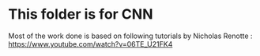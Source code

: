 # This folder is for CNN

Most of the work done is based on following tutorials by Nicholas Renotte :
https://www.youtube.com/watch?v=06TE_U21FK4
